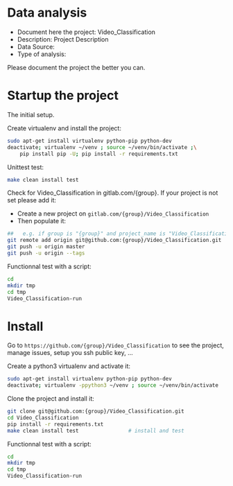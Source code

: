 # Data analysis
- Document here the project: Video_Classification
- Description: Project Description
- Data Source:
- Type of analysis:

Please document the project the better you can.

# Startup the project

The initial setup.

Create virtualenv and install the project:
```bash
sudo apt-get install virtualenv python-pip python-dev
deactivate; virtualenv ~/venv ; source ~/venv/bin/activate ;\
    pip install pip -U; pip install -r requirements.txt
```

Unittest test:
```bash
make clean install test
```

Check for Video_Classification in gitlab.com/{group}.
If your project is not set please add it:

- Create a new project on `gitlab.com/{group}/Video_Classification`
- Then populate it:

```bash
##   e.g. if group is "{group}" and project_name is "Video_Classification"
git remote add origin git@github.com:{group}/Video_Classification.git
git push -u origin master
git push -u origin --tags
```

Functionnal test with a script:

```bash
cd
mkdir tmp
cd tmp
Video_Classification-run
```

# Install

Go to `https://github.com/{group}/Video_Classification` to see the project, manage issues,
setup you ssh public key, ...

Create a python3 virtualenv and activate it:

```bash
sudo apt-get install virtualenv python-pip python-dev
deactivate; virtualenv -ppython3 ~/venv ; source ~/venv/bin/activate
```

Clone the project and install it:

```bash
git clone git@github.com:{group}/Video_Classification.git
cd Video_Classification
pip install -r requirements.txt
make clean install test                # install and test
```
Functionnal test with a script:

```bash
cd
mkdir tmp
cd tmp
Video_Classification-run
```
